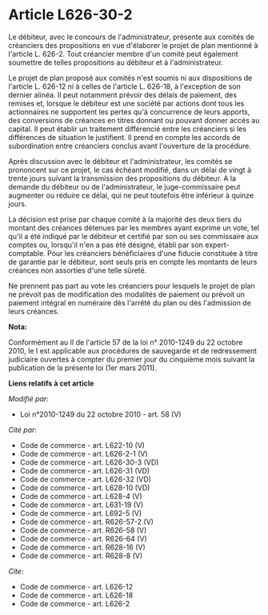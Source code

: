# Article L626-30-2

Le débiteur, avec le concours de l'administrateur, présente aux comités de créanciers des propositions en vue d'élaborer le
projet de plan mentionné à l'article L. 626-2. Tout créancier membre d'un comité peut également soumettre de telles
propositions au débiteur et à l'administrateur.

Le projet de plan proposé aux comités n'est soumis ni aux dispositions de l'article L. 626-12 ni à celles de l'article L.
626-18, à l'exception de son dernier alinéa. Il peut notamment prévoir des délais de paiement, des remises et, lorsque le
débiteur est une société par actions dont tous les actionnaires ne supportent les pertes qu'à concurrence de leurs apports,
des conversions de créances en titres donnant ou pouvant donner accès au capital. Il peut établir un traitement différencié
entre les créanciers si les différences de situation le justifient. Il prend en compte les accords de subordination entre
créanciers conclus avant l'ouverture de la procédure.

Après discussion avec le débiteur et l'administrateur, les comités se prononcent sur ce projet, le cas échéant modifié, dans
un délai de vingt à trente jours suivant la transmission des propositions du débiteur. A la demande du débiteur ou de
l'administrateur, le juge-commissaire peut augmenter ou réduire ce délai, qui ne peut toutefois être inférieur à quinze
jours.

La décision est prise par chaque comité à la majorité des deux tiers du montant des créances détenues par les membres ayant
exprimé un vote, tel qu'il a été indiqué par le débiteur et certifié par son ou ses commissaire aux comptes ou, lorsqu'il
n'en a pas été désigné, établi par son expert-comptable. Pour les créanciers bénéficiaires d'une fiducie constituée à titre
de garantie par le débiteur, sont seuls pris en compte les montants de leurs créances non assorties d'une telle sûreté.

Ne prennent pas part au vote les créanciers pour lesquels le projet de plan ne prévoit pas de modification des modalités de
paiement ou prévoit un paiement intégral en numéraire dès l'arrêté du plan ou dès l'admission de leurs créances.

**Nota:**

Conformément au II de l'article 57 de la loi n° 2010-1249 du 22 octobre 2010, le I est applicable aux procédures de
sauvegarde et de redressement judiciaire ouvertes à compter du premier jour du cinquième mois suivant la publication de la
présente loi (1er mars 2011).

**Liens relatifs à cet article**

_Modifié par_:

  - Loi n°2010-1249 du 22 octobre 2010 - art. 58 (V)

_Cité par_:

  - Code de commerce - art. L622-10 (V)
  - Code de commerce - art. L626-2-1 (V)
  - Code de commerce - art. L626-30-3 (VD)
  - Code de commerce - art. L626-31 (VD)
  - Code de commerce - art. L626-32 (VD)
  - Code de commerce - art. L628-10 (VD)
  - Code de commerce - art. L628-4 (V)
  - Code de commerce - art. L631-19 (V)
  - Code de commerce - art. L692-5 (V)
  - Code de commerce - art. R626-57-2 (V)
  - Code de commerce - art. R626-58 (V)
  - Code de commerce - art. R626-64 (V)
  - Code de commerce - art. R628-16 (V)
  - Code de commerce - art. R628-8 (V)

_Cite_:

  - Code de commerce - art. L626-12
  - Code de commerce - art. L626-18
  - Code de commerce - art. L626-2
